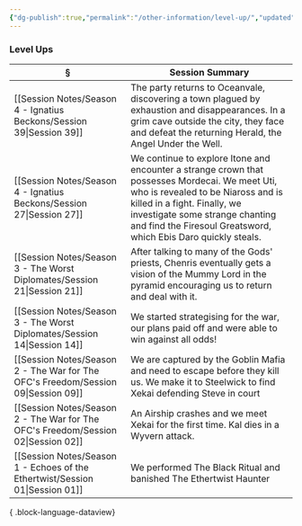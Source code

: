 ```yaml
---
{"dg-publish":true,"permalink":"/other-information/level-up/","updated":"2025-06-14T14:05:10.607+01:00"}
---
```



### Level Ups 
| §                                                                                    | Session Summary                                                                                                                                                                                                                                                          |
| ------------------------------------------------------------------------------------ | ------------------------------------------------------------------------------------------------------------------------------------------------------------------------------------------------------------------------------------------------------------------------ |
| [[Session Notes/Season 4 - Ignatius Beckons/Session 39\|Session 39]]              | The party returns to Oceanvale, discovering a town plagued by exhaustion and disappearances. In a grim cave outside the city, they face and defeat the returning Herald, the Angel Under the Well.                                                                       |
| [[Session Notes/Season 4 - Ignatius Beckons/Session 27\|Session 27]]              | We continue to explore Itone and encounter a strange crown that possesses Mordecai. We meet Uti, who is revealed to be Niaross and is killed in a fight. Finally, we investigate some strange chanting and find the Firesoul Greatsword, which Ebis Daro quickly steals. |
| [[Session Notes/Season 3 - The Worst Diplomates/Session 21\|Session 21]]          | After talking to many of the Gods' priests, Chenris eventually gets a vision of the Mummy Lord in the pyramid encouraging us to return and deal with it.                                                                                                                 |
| [[Session Notes/Season 3 - The Worst Diplomates/Session 14\|Session 14]]          | We started strategising for the war, our plans paid off and were able to win against all odds!                                                                                                                                                                           |
| [[Session Notes/Season 2 - The War for The OFC's Freedom/Session 09\|Session 09]] | We are captured by the Goblin Mafia and need to escape before they kill us. We make it to Steelwick to find Xekai defending Steve in court                                                                                                                               |
| [[Session Notes/Season 2 - The War for The OFC's Freedom/Session 02\|Session 02]] | An Airship crashes and we meet Xekai for the first time. Kal dies in a Wyvern attack.                                                                                                                                                                                    |
| [[Session Notes/Season 1 - Echoes of the Ethertwist/Session 01\|Session 01]]      | We performed The Black Ritual and banished The Ethertwist Haunter                                                                                                                                                                                                        |

{ .block-language-dataview}


